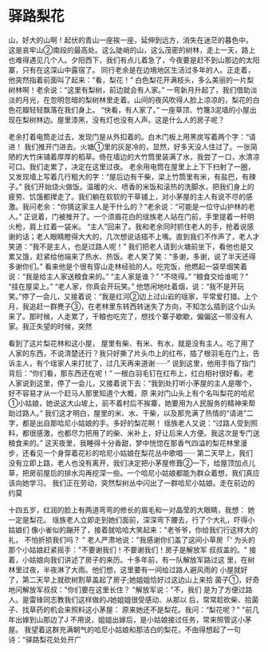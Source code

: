 # 驿路梨花

山，好大的山啊！起伏的青山一座挨一座，延伸到远方，消失在迷茫的暮色中。
这是哀牢山②南段的最高处。这么陡峭的山，这么茂密的树林，走上一天，路上也难得遇见几个人。夕阳西下，我们有点儿着急了，今夜要是赶不到山那边的太阳寨，只有在这深山中露宿了。
同行老余是在边境地区生活过多年的人。正走着，他突然指着前面叫了起来：“看，梨花！”
白色梨花开满枝头，多么美丽的一片梨树林啊！老余说：“这里有梨树，前边就会有人家。”
一弯新月升起了，我们借助淡淡的月光，在忽明忽暗的梨树林里走着。山间的夜风吹得人脸上凉凉的，梨花的白色花瓣轻轻飘落在我们身上。
“快看，有人家了。”
一座草顶、竹篾3泥墙的小屋出现在梨树林边。屋里漆黑，没有灯也没有人声。这是什么人的房子呢？

老余打着电筒走过去，发现门是从外扣着的。白木门板上用黑炭写着两个字：“请进！
我们推开门进去。火塘①里的灰是冷的，显然，好多天没人住过了。一张简陋的大竹床铺着厚厚的稻草。倚在墙边的大竹筒里装满了水，我尝了一口，水清凉可口。我们走累了，决定在这里过夜。
老余用电筒在屋里上上下下扫射了一圈，又发现墙上写着几行粗大的字：“屋后边有干柴，梁上竹筒里有米，有盐巴，有辣子。”
我们开始烧火做饭。温暖的火、喷香的米饭和滚热的洗脚水，把我们身上的疲劳、饥饿都撵走了。我们躺在软软的干草铺上，对小茅屋的主人有说不尽的感激。我问老余：“你猜这家主人是干什么的？”老余说：“可能是一位守山护林的老人。”
正说着，门被推开了。一个须眉花白的瑶族老人站在门前，手里提着一杆明火枪，肩上扛着一袋米。
“主人”回来了。我和老余同时抓住老人的手，抢着说感谢的话；老人眼睛瞪得大大的，几次想说话插不上嘴。直到我们不作声了，老人才笑道：“我不是主人，也是过路人呢！”
我们把老人请到火塘前坐下，看他也是又累又饿，赶紧给他端来了热水、热饭。老人笑了笑：“多谢，多谢，说了半天还得多谢你们。”
看来他是个很有穿山走林经验的人。吃完饭，他燃起一袋旱烟笑着说：“我是给主人家送粮食来的。”
“主人家是谁？” “不晓得。” “粮食交给谁呢？” “挂在屋梁上。”
“老人家，你真会开玩笑。”
他悠闲地吐着烟，说：“我不是开玩笑。”停了一会儿，又接着说：“我是红河②边上过山岩的瑶家，平常爱打猎。上个月，我追赶一群麂子③，在老林里东转西转迷失了方向，不知怎么插到这个山头来了。那时候，人走累了，干粮也吃完了，想找个寨子歇歇，偏偏这一带没有人家。我正失望的时候，突然


看到了这片梨花林和这小屋，
屋里有柴、有米、有水，就是没有主人。吃了用了人家的东西，不说清楚还行？我只好撕了片头巾上的红布，插了根羽毛在门上，告诉主人，有个瑶家人来打扰了，过几天再来道谢······”
说到这里，他用手指了指门背后：“你们看，那东西还在呢！”
一根白羽毛钉在红布上，红白相衬很好看。老人家说到这里，停了一会儿，又接着说下去：“我到处打听小茅屋的主人是哪个，好不容易才从一个赶马人那里知道个大概，原
来对门山头上有个名叫梨花的哈尼①小姑娘，她说这大山坡上，前不着村后不挨寨，她要用为人民服务的精神来帮助过路人。”
我们这才明白，屋里的米、水、干柴，以及那充满了热情的“请进”二字，都是出自那哈尼小姑娘的手。多好的梨花啊！
瑶族老人又说：“过路人受到照料，都很感激，也都尽力把用了的柴、米补上，好让后来人方便。我这次是专门送粮食来的。”
这天夜里，我睡得十分香甜，梦中恍惚在那香气四溢的梨花林里漫步，还看见一个身穿着花衫的哈尼小姑娘在梨花丛中歌唱······
第二天早上，我们没有立即上路，老人也没有离开，我们决定把小茅屋修葺②一下，给屋顶加点儿草，把房前屋后的排水沟再挖深一些。一个哈尼小姑娘都能为群众着想，我们真应该向她学习。
我们正在劳动，突然梨树丛中闪出了一群哈尼小姑娘。走在前边的约莫



十四五岁，红润的脸上有两道弯弯的修长的眉毛和一对晶莹的大眼睛，我想：
她一定是梨花。
  瑶族老人立即走到她们面前，深深弯下腰去，行了个大礼，吓得小姑娘们
像小雀似的蹦开了，接着就哈哈大笑起来："老爷爷，你给我们行这样大的礼，
不怕折损我们吗？ "
  老人严肃地说："我感谢你们盖了这间小草房「'
  为头的那个小姑娘赶紧摇手："不要谢我们！不要谢我们！房子是解放军
叔叔盖的。"
  接着，小姑娘向我们讲述了房子的来历。十多年前，有一队解放军路过这
里，在树林里过夜，半夜淋了大雨。他们想，这里要有一间给过路人避风雨的
小屋就好了，第二天早上就砍树割草盖起了房子;她姐姐恰好过这边山上来拾
菌子①，好奇地问解放军叔叔："你们要在这里长住？ "解放军说："不，我们
是为了方便过路人。是雷锋同志教我们这样做的J她姐姐很受感动、从那以
后，常常趁砍柴、拾菌子、找草药的机会来照料这小茅屋：
  原来她还不是梨花。我问：“梨花呢？"
  "前几年出嫁到山那边了J
  不用说，姐姐出嫁后，是小姑娘接过任务，常来照管这小茅屋。
  我望着这群充满朝气的哈尼小姑娘和那洁白的梨花，不由得想起了一句
诗：“驿路梨花处处开广

